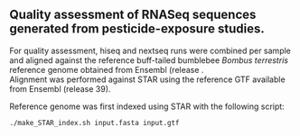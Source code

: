 ## Quality assessment of RNASeq sequences generated from pesticide-exposure studies.  

For quality assessment, hiseq and nextseq runs were combined per sample and aligned against the reference
buff-tailed bumblebee _Bombus terrestris_ reference genome obtained from Ensembl (release .   
Alignment was performed against STAR using the reference GTF available from Ensembl (release 39).  

Reference genome was first indexed using STAR with the following script:  
```
./make_STAR_index.sh input.fasta input.gtf
```
